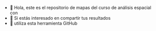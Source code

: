 - 👋 Hola, este es el repositorio de mapas del curso de análisis espacial con
- 👀 Si estás interesado en compartir tus resultados
- 💞️ utiliza esta herramienta GitHub


<!---
CursoAER/CursoAER es un ✨ repositorio ✨ especial porque contiene los resulatdos de nuestras prácticas
--->

